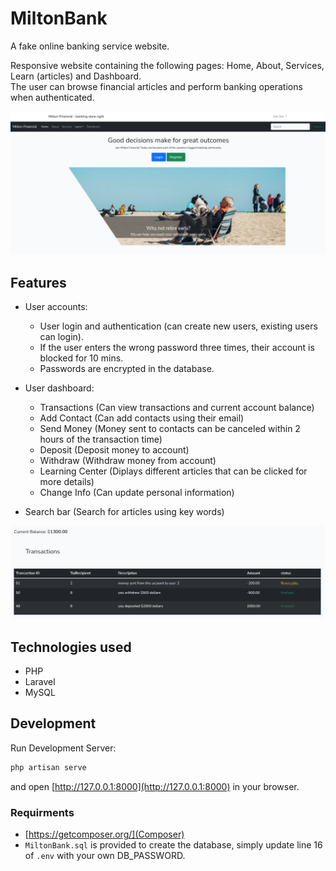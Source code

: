 # MiltonBank

A fake online banking service website.

Responsive website containing the following pages: Home, About, Services, Learn (articles) and Dashboard.  
The user can browse financial articles and perform banking operations when authenticated.   

![Milton Bank Website](https://github.com/brandonlr09/MiltonBank/blob/main/miltonbank_logged_in.png)

## Features

- User accounts:
    - User login and authentication (can create new users, existing users can login).  
    - If the user enters the wrong password three times, their account is blocked for 10 mins.  
    - Passwords are encrypted in the database.  

- User dashboard:
    - Transactions (Can view transactions and current account balance)
    - Add Contact (Can add contacts using their email)
    - Send Money (Money sent to contacts can be canceled within 2 hours of the transaction time)
    - Deposit (Deposit money to account)
    - Withdraw (Withdraw money from account)
    - Learning Center (Diplays different articles that can be clicked for more details)
    - Change Info (Can update personal information)

- Search bar (Search for articles using key words)

![Milton Bank Transactions](https://github.com/brandonlr09/MiltonBank/blob/main/miltonbank_transactions.png)

## Technologies used

- PHP
- Laravel
- MySQL

## Development

Run Development Server:
```bash
php artisan serve
```
and open [http://127.0.0.1:8000](http://127.0.0.1:8000) in your browser.

### Requirments

- [https://getcomposer.org/](Composer)
- `MiltonBank.sql` is provided to create the database, simply update line 16 of `.env` with your own DB_PASSWORD.
